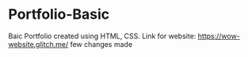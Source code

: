 # Portfolio-Basic
Baic Portfolio created using HTML, CSS.
Link for website:
https://wow-website.glitch.me/ 
few changes made
